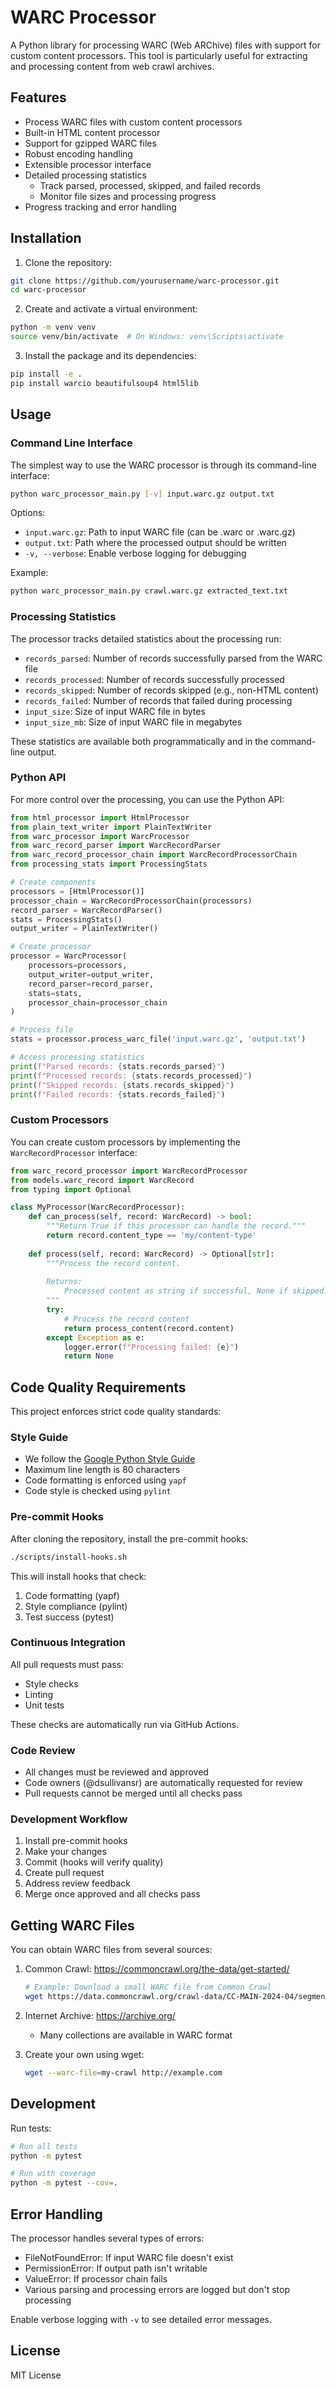 # WARC Processor

A Python library for processing WARC (Web ARChive) files with support for custom content processors. This tool is particularly useful for extracting and processing content from web crawl archives.

## Features

- Process WARC files with custom content processors
- Built-in HTML content processor
- Support for gzipped WARC files
- Robust encoding handling
- Extensible processor interface
- Detailed processing statistics
  - Track parsed, processed, skipped, and failed records
  - Monitor file sizes and processing progress
- Progress tracking and error handling

## Installation

1. Clone the repository:
```bash
git clone https://github.com/yourusername/warc-processor.git
cd warc-processor
```

2. Create and activate a virtual environment:
```bash
python -m venv venv
source venv/bin/activate  # On Windows: venv\Scripts\activate
```

3. Install the package and its dependencies:
```bash
pip install -e .
pip install warcio beautifulsoup4 html5lib
```

## Usage

### Command Line Interface

The simplest way to use the WARC processor is through its command-line interface:

```bash
python warc_processor_main.py [-v] input.warc.gz output.txt
```

Options:
- `input.warc.gz`: Path to input WARC file (can be .warc or .warc.gz)
- `output.txt`: Path where the processed output should be written
- `-v, --verbose`: Enable verbose logging for debugging

Example:
```bash
python warc_processor_main.py crawl.warc.gz extracted_text.txt
```

### Processing Statistics

The processor tracks detailed statistics about the processing run:

- `records_parsed`: Number of records successfully parsed from the WARC file
- `records_processed`: Number of records successfully processed
- `records_skipped`: Number of records skipped (e.g., non-HTML content)
- `records_failed`: Number of records that failed during processing
- `input_size`: Size of input WARC file in bytes
- `input_size_mb`: Size of input WARC file in megabytes

These statistics are available both programmatically and in the command-line output.

### Python API

For more control over the processing, you can use the Python API:

```python
from html_processor import HtmlProcessor
from plain_text_writer import PlainTextWriter
from warc_processor import WarcProcessor
from warc_record_parser import WarcRecordParser
from warc_record_processor_chain import WarcRecordProcessorChain
from processing_stats import ProcessingStats

# Create components
processors = [HtmlProcessor()]
processor_chain = WarcRecordProcessorChain(processors)
record_parser = WarcRecordParser()
stats = ProcessingStats()
output_writer = PlainTextWriter()

# Create processor
processor = WarcProcessor(
    processors=processors,
    output_writer=output_writer,
    record_parser=record_parser,
    stats=stats,
    processor_chain=processor_chain
)

# Process file
stats = processor.process_warc_file('input.warc.gz', 'output.txt')

# Access processing statistics
print(f"Parsed records: {stats.records_parsed}")
print(f"Processed records: {stats.records_processed}")
print(f"Skipped records: {stats.records_skipped}")
print(f"Failed records: {stats.records_failed}")
```

### Custom Processors

You can create custom processors by implementing the `WarcRecordProcessor` interface:

```python
from warc_record_processor import WarcRecordProcessor
from models.warc_record import WarcRecord
from typing import Optional

class MyProcessor(WarcRecordProcessor):
    def can_process(self, record: WarcRecord) -> bool:
        """Return True if this processor can handle the record."""
        return record.content_type == 'my/content-type'
        
    def process(self, record: WarcRecord) -> Optional[str]:
        """Process the record content.
        
        Returns:
            Processed content as string if successful, None if skipped.
        """
        try:
            # Process the record content
            return process_content(record.content)
        except Exception as e:
            logger.error(f"Processing failed: {e}")
            return None
```

## Code Quality Requirements

This project enforces strict code quality standards:

### Style Guide
- We follow the [Google Python Style Guide](https://google.github.io/styleguide/pyguide.html)
- Maximum line length is 80 characters
- Code formatting is enforced using `yapf`
- Code style is checked using `pylint`

### Pre-commit Hooks
After cloning the repository, install the pre-commit hooks:
```bash
./scripts/install-hooks.sh
```

This will install hooks that check:
1. Code formatting (yapf)
2. Style compliance (pylint)
3. Test success (pytest)

### Continuous Integration
All pull requests must pass:
- Style checks
- Linting
- Unit tests

These checks are automatically run via GitHub Actions.

### Code Review
- All changes must be reviewed and approved
- Code owners (@dsullivansr) are automatically requested for review
- Pull requests cannot be merged until all checks pass

### Development Workflow
1. Install pre-commit hooks
2. Make your changes
3. Commit (hooks will verify quality)
4. Create pull request
5. Address review feedback
6. Merge once approved and all checks pass

## Getting WARC Files

You can obtain WARC files from several sources:

1. Common Crawl: https://commoncrawl.org/the-data/get-started/
   ```bash
   # Example: Download a small WARC file from Common Crawl
   wget https://data.commoncrawl.org/crawl-data/CC-MAIN-2024-04/segments/1704876185753.97/warc/CC-MAIN-20240110091500-20240110121500-00000.warc.gz
   ```

2. Internet Archive: https://archive.org/
   - Many collections are available in WARC format

3. Create your own using wget:
   ```bash
   wget --warc-file=my-crawl http://example.com
   ```

## Development

Run tests:
```bash
# Run all tests
python -m pytest

# Run with coverage
python -m pytest --cov=.
```

## Error Handling

The processor handles several types of errors:
- FileNotFoundError: If input WARC file doesn't exist
- PermissionError: If output path isn't writable
- ValueError: If processor chain fails
- Various parsing and processing errors are logged but don't stop processing

Enable verbose logging with `-v` to see detailed error messages.

## License

MIT License
